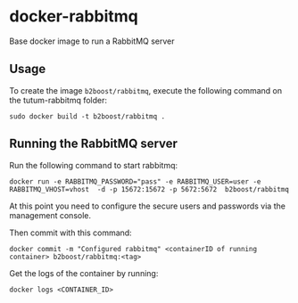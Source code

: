 docker-rabbitmq
=====================

Base docker image to run a RabbitMQ server




Usage
-----

To create the image `b2boost/rabbitmq`, execute the following command on the tutum-rabbitmq folder:

	sudo docker build -t b2boost/rabbitmq .




Running the RabbitMQ server
---------------------------

Run the following command to start rabbitmq:

    docker run -e RABBITMQ_PASSWORD="pass" -e RABBITMQ_USER=user -e RABBITMQ_VHOST=vhost  -d -p 15672:15672 -p 5672:5672  b2boost/rabbitmq

At this point you need to configure the secure users and passwords via the management console.

Then commit with this command:

    docker commit -m "Configured rabbitmq" <containerID of running container> b2boost/rabbitmq:<tag>


Get the logs of the container by running:

	docker logs <CONTAINER_ID>


